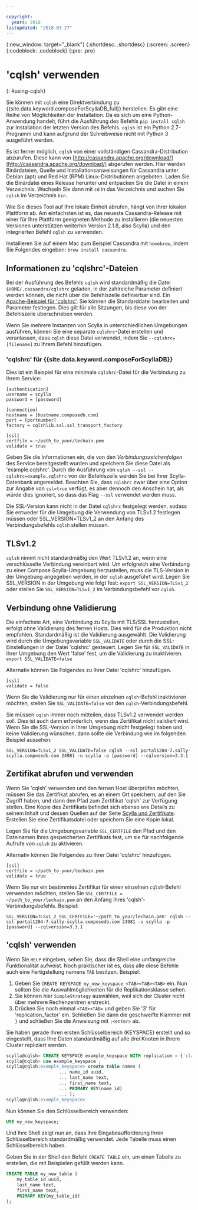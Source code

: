 ```yaml
---

copyright:
  years: 2018
lastupdated: "2018-03-27"
---
```


{:new_window: target="_blank"}
{:shortdesc: .shortdesc}
{:screen: .screen}
{:codeblock: .codeblock}
{:pre: .pre}

# 'cqlsh' verwenden
{: #using-cqlsh}

Sie können mit `cqlsh` eine Direktverbindung zu {{site.data.keyword.composeForScyllaDB_full}} herstellen.
Es gibt eine Reihe von Möglichkeiten der Installation. Da es sich um eine Python-Anwendung handelt, führt die Ausführung des Befehls `pip install cqlsh` zur Installation der letzten Version des Befehls. `cqlsh` ist ein Python 2.7-Programm und kann aufgrund der Schreibweise nicht mit Python 3 ausgeführt werden.

Es ist ferner möglich, `cqlsh` von einer vollständigen Cassandra-Distribution abzurufen. Diese kann von [http://cassandra.apache.org/download/](http://cassandra.apache.org/download/) abgerufen werden. Hier werden Binärdateien, Quelle und Installationsanweisungen für Cassandra unter Debian (apt) und Red Hat (RPM) Linux-Distributionen angeboten. Laden Sie die Binärdatei eines Release herunter und entpacken Sie die Datei in einem Verzeichnis. Wechseln Sie dann mit `cd` in das Verzeichnis und suchen Sie `cqlsh` im Verzeichnis `bin`. 

Wie Sie dieses Tool auf Ihre lokale Einheit abrufen, hängt von Ihrer lokalen Plattform ab. Am einfachsten ist es, das neueste Cassandra-Release mit einer für Ihre Plattform geeigneten Methode zu installieren (die neuesten Versionen unterstützen weiterhin Version 2.1.8, also Scylla) und den integrierten Befehl `cqlsh` zu verwenden. 

Installieren Sie auf einem Mac zum Beispiel Cassandra mit `homebrew`, indem Sie Folgendes eingeben: `brew install cassandra`.

## Informationen zu 'cqlshrc'-Dateien
Bei der Ausführung des Befehls `cqlsh` wird standardmäßig die Datei `$HOME/.cassandra/cqlshrc` geladen, in der zahlreiche Parameter definiert werden können, die nicht über die Befehlszeile definierbar sind. Ein [Apache-Beispiel für 'cqlshrc'](https://github.com/apache/cassandra/blob/trunk/conf/cqlshrc.sample). Sie können die Standarddatei bearbeiten und Parameter festlegen. Dies gilt für alle Sitzungen, bis diese von der Befehlszeile überschrieben werden. 

Wenn Sie mehrere Instanzen von Scylla in unterschiedlichen Umgebungen ausführen, können Sie eine separate `cqlshrc`-Datei erstellen und veranlassen, dass `cqlsh` diese Datei verwendet, indem Sie `--cqlshrc=[filename]` zu Ihrem Befehl hinzufügen. 

### 'cqlshrc' für {{site.data.keyword.composeForScyllaDB}}
Dies ist ein Beispiel für eine minimale `cqlshrc`-Datei für die Verbindung zu Ihrem Service:
```
[authentication]
username = scylla
password = [password]

[connection]
hostname = [hostname.composedb.com]
port = [portnumber]
factory = cqlshlib.ssl.ssl_transport_factory

[ssl]
certfile = ~/path_to_your/lechain.pem
validate = true
```

Geben Sie die Informationen ein, die von den _Verbindungszeichenfolgen_ des Service bereitgestellt wurden und speichern Sie diese Datei als 'example.cqlshrc'.
Durch die Ausführung von `cqlsh --ssl --cqlshrc=example.cqlshrc` von der Befehlszeile werden Sie bei Ihrer Scylla-Datenbank angemeldet. Beachten Sie, dass `cqlshrc` zwar über eine Option zur Angabe von `ssl=true` verfügt, es aber dennoch den Anschein hat, als würde dies ignoriert, so dass das Flag `--ssl` verwendet werden muss. 

Die SSL-Version kann nicht in der Datei `cqlshrc` festgelegt werden, sodass Sie entweder für die Umgebung die Verwendung von TLSv1.2 festlegen müssen oder SSL_VERSION=TLSv1_2 an den Anfang des Verbindungsbefehls `cqlsh` stellen müssen. 

## TLSv1.2

`cqlsh` nimmt nicht standardmäßig den Wert TLSv1.2 an, wenn eine verschlüsselte Verbindung vereinbart wird. Um erfolgreich eine Verbindung zu einer Compose Scylla-Umgebung herzustellen, muss die TLS-Version in der Umgebung angegeben werden, in der `cqlsh` ausgeführt wird. Legen Sie SSL_VERSION in der Umgebung wie folgt fest:
`export SSL_VERSION=TLSv1_2`
oder stellen Sie `SSL_VERSION=TLSv1_2` im Verbindungsbefehl vor `cqlsh`. 

## Verbindung ohne Validierung

Die einfachste Art, eine Verbindung zu Scylla mit TLS/SSL herzustellen, erfolgt ohne Validierung des fernen Hosts. Dies wird für die Produktion nicht empfohlen. Standardmäßig ist die Validierung ausgewählt. Die Validierung wird durch die Umgebungsvariable `SSL_VALIDATE` oder durch die SSL-Einstellungen in der Datei 'cqlshrc' gesteuert. Legen Sie für `SSL_VALIDATE` in Ihrer Umgebung den Wert 'false' fest, um die Validierung zu inaktivieren. `export SSL_VALIDATE=false`

Alternativ können Sie Folgendes zu Ihrer Datei 'cqlshrc' hinzufügen. 

```
[ssl]  
validate = false
```

Wenn Sie die Validierung nur für einen einzelnen `cqlsh`-Befehl inaktivieren möchten, stellen Sie `SSL_VALIDATE=false` vor den `cqlsh`-Verbindungsbefehl.  

Sie müssen `cqlsh` immer noch mitteilen, dass TLSv1.2 verwendet werden soll. Dies ist auch dann erforderlich, wenn das Zertifikat nicht validiert wird. Wenn Sie die SSL-Version in Ihrer Umgebung nicht festgelegt haben und keine Validierung wünschen, dann sollte die Verbindung wie im folgenden Beispiel aussehen: 

```
SSL_VERSION=TLSv1_2 SSL_VALIDATE=false cqlsh --ssl portal1204-7.sally-scylla.composedb.com 24981 -u scylla -p [password] --cqlversion=3.3.1
```

## Zertifikat abrufen und verwenden

Wenn Sie 'cqlsh' verwenden und den fernen Host überprüfen möchten, müssen Sie das Zertifikat abrufen, es an einem Ort speichern, auf den Sie Zugriff haben, und dann den Pfad zum Zertifikat 'cqlsh' zur Verfügung stellen. Eine Kopie des Zertifikats befindet sich ebenso wie Details zu seinem Inhalt und dessen Quellen auf der Seite [Scylla und Zertifikate](doc:scylla-and-certificates). Erstellen Sie eine Zertifikatsdatei oder speichern Sie eine Kopie lokal.  

Legen Sie für die Umgebungsvariable `SSL_CERTFILE` den Pfad und den Dateinamen Ihres gespeicherten Zertifikats fest, um sie für nachfolgende Aufrufe von `cqlsh` zu aktivieren. 

Alternativ können Sie Folgendes zu Ihrer Datei 'cqlshrc' hinzufügen. 
```
[ssl]
certfile = ~/path_to_your/lechain.pem
validate = true
```

Wenn Sie nur ein bestimmtes Zertifikat für einen einzelnen `cqlsh`-Befehl verwenden möchten, stellen Sie `SSL_CERTFILE = ~/path_to_your/lechain.pem` an den Anfang Ihres 'cqlsh'-Verbindungsbefehls. Beispiel:

```
SSL_VERSION=TLSv1_2 SSL_CERTFILE='~/path_to_your/lechain.pem' cqlsh --ssl portal1204-7.sally-scylla.composedb.com 24981 -u scylla -p [password] --cqlversion=3.3.1
```

## 'cqlsh' verwenden

Wenn Sie `HELP` eingeben, sehen Sie, dass die Shell eine umfangreiche Funktionalität aufweist. Noch praktischer ist es, dass alle diese Befehle auch eine Fertigstellung namens `TAB` besitzen. Beispiel:
1. Geben Sie `CREATE KEYSPACE my_new_keyspace <TAB><TAB><TAB>` ein. Nun sollten Sie die Auswahlmöglichkeiten für die Replikationsklasse sehen.
2. Sie können hier `SimpleStrategy` auswählen, weil sich der Cluster nicht über mehrere Rechenzentren erstreckt.
3. Drücken Sie noch einmal `<TAB><TAB>` und geben Sie '3' für 'replication_factor' ein. Schließen Sie dann die geschweifte Klammer mit `}` und schließen Sie die Anweisung mit `;<enter>` ab.

Sie haben gerade Ihren ersten Schlüsselbereich (KEYSPACE) erstellt und so eingestellt, dass Ihre Daten standardmäßig auf alle drei Knoten in Ihrem Cluster repliziert werden.
```sql
scylla@cqlsh> CREATE KEYSPACE example_keyspace WITH replication = {'class': 'SimpleStrategy', 'replication_factor': 3 };
scylla@cqlsh> use example_keyspace ;
scylla@cqlsh:example_keyspace> create table names (
                    ... name_id uuid,
                    ... last_name text,
                    ... first_name text,
                    ... PRIMARY KEY(name_id)
                    ... );
scylla@cqlsh:example_keyspace> 
```

Nun können Sie den Schlüsselbereich verwenden:
```sql 
USE my_new_keyspace;
```
Und Ihre Shell zeigt nun an, dass Ihre Eingabeaufforderung Ihren Schlüsselbereich standardmäßig verwendet. Jede Tabelle muss einen Schlüsselbereich haben.

Geben Sie in der Shell den Befehl `CREATE TABLE` ein, um einen Tabelle zu erstellen, die mit Beispielen gefüllt werden kann. 
```sql
CREATE TABLE my_new_table (
    my_table_id uuid,
    last_name text,
    first_name text,
    PRIMARY KEY(my_table_id)
);
```
